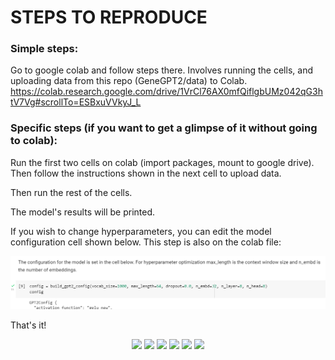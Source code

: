 # STEPS TO REPRODUCE

### Simple steps:

Go to google colab and follow steps there.
Involves running the cells, and uploading data from this repo (GeneGPT2/data) to Colab.
https://colab.research.google.com/drive/1VrCl76AX0mfQiflgbUMz042qG3htV7Vg#scrollTo=ESBxuVVkyJ_L

### Specific steps (if you want to get a glimpse of it without going to colab):

Run the first two cells on colab (import packages, mount to google drive). Then follow the instructions shown in the next cell to upload data.

Then run the rest of the cells.

The model's results will be printed.

If you wish to change hyperparameters, you can edit the model configuration cell shown below. This step is also on the colab file:

<p align="center">
  <img src="https://github.com/ZovcIfzm/GeneGPT2/blob/main/readme-imgs/step3-hyperparameters.PNG">  
</p>

That's it!

<p align="center">
  <img src="https://github.com/ZovcIfzm/GeneBERT/blob/main/readme-imgs/595_final_report_1.jpg">  
  <img src="https://github.com/ZovcIfzm/GeneBERT/blob/main/readme-imgs/595_final_report_2.jpg">  
  <img src="https://github.com/ZovcIfzm/GeneBERT/blob/main/readme-imgs/595_final_report_3.jpg">  
  <img src="https://github.com/ZovcIfzm/GeneBERT/blob/main/readme-imgs/595_final_report_4.jpg">  
  <img src="https://github.com/ZovcIfzm/GeneBERT/blob/main/readme-imgs/595_final_report_5.jpg">  
  <img src="https://github.com/ZovcIfzm/GeneBERT/blob/main/readme-imgs/595_final_report_6.jpg">  
</p>
